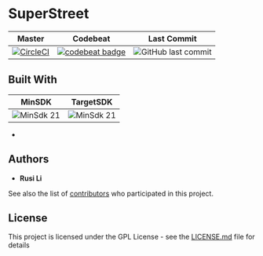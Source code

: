 # SuperStreet

|Master|Codebeat|Last Commit|
|------|--------|-----------|
[![CircleCI](https://circleci.com/gh/rusili/SuperStreet/tree/master.svg?style=flat)](https://circleci.com/gh/rusili/SuperStreet/tree/master)|[![codebeat badge](https://codebeat.co/badges/1d3c8db7-a647-49ba-93c6-fff6bb6866ea)](https://codebeat.co/projects/github-com-rusili-superstreet-master)|![GitHub last commit](https://img.shields.io/github/last-commit/google/skia.svg)

## Built With

|MinSDK|TargetSDK|
|------|---------|
![MinSdk 21](https://img.shields.io/badge/MinSDK-21-lightgray.svg)|![MinSdk 21](https://img.shields.io/badge/TargetSDK-28-lightgray.svg)

*

## Authors

* **Rusi Li**

See also the list of [contributors](https://github.com/your/project/contributors) who participated in this project.

## License

This project is licensed under the GPL License - see the [LICENSE.md](LICENSE.md) file for details
